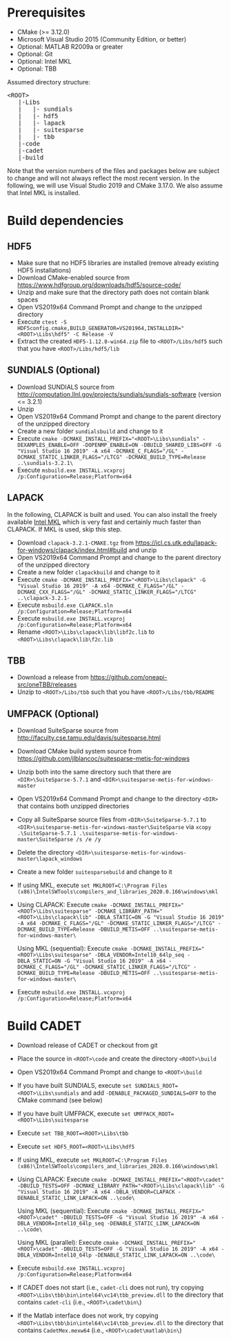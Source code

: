 # Prerequisites

* CMake (>= 3.12.0)
* Microsoft Visual Studio 2015 (Community Edition, or better)
* Optional: MATLAB R2009a or greater
* Optional: Git
* Optional: Intel MKL
* Optional: TBB

Assumed directory structure:

<pre>
&lt;ROOT&gt;
   |-Libs
   |   |- sundials
   |   |- hdf5
   |   |- lapack
   |   |- suitesparse
   |   |- tbb
   |-code
   |-cadet
   |-build
</pre>

Note that the version numbers of the files and packages below are subject to change and will not always reflect the most recent version.
In the following, we will use Visual Studio 2019 and CMake 3.17.0.
We also assume that Intel MKL is installed.

# Build dependencies

## HDF5

* Make sure that no HDF5 libraries are installed (remove already existing HDF5 installations)
* Download CMake-enabled source from https://www.hdfgroup.org/downloads/hdf5/source-code/
* Unzip and make sure that the directory path does not contain blank spaces
* Open VS2019x64 Command Prompt and change to the unzipped directory
* Execute `ctest -S HDF5config.cmake,BUILD_GENERATOR=VS201964,INSTALLDIR="<ROOT>\Libs\hdf5" -C Release -V`
* Extract the created `HDF5-1.12.0-win64.zip` file to `<ROOT>/Libs/hdf5` such that you have `<ROOT>/Libs/hdf5/lib`

## SUNDIALS (Optional)

* Download SUNDIALS source from http://computation.llnl.gov/projects/sundials/sundials-software (version <= 3.2.1)
* Unzip
* Open VS2019x64 Command Prompt and change to the parent directory of the unzipped directory
* Create a new folder `sundialsbuild` and change to it
* Execute `cmake -DCMAKE_INSTALL_PREFIX="<ROOT>\Libs\sundials" -DEXAMPLES_ENABLE=OFF -DOPENMP_ENABLE=ON -DBUILD_SHARED_LIBS=OFF -G "Visual Studio 16 2019" -A x64 -DCMAKE_C_FLAGS="/GL" -DCMAKE_STATIC_LINKER_FLAGS="/LTCG" -DCMAKE_BUILD_TYPE=Release ..\sundials-3.2.1\`
* Execute `msbuild.exe INSTALL.vcxproj /p:Configuration=Release;Platform=x64`

## LAPACK

In the following, CLAPACK is built and used.
You can also install the freely available [Intel MKL](https://software.intel.com/sites/campaigns/nest/) which is very fast and certainly much faster than CLAPACK.
If MKL is used, skip this step.

* Download `clapack-3.2.1-CMAKE.tgz` from https://icl.cs.utk.edu/lapack-for-windows/clapack/index.html#build and unzip
* Open VS2019x64 Command Prompt and change to the parent directory of the unzipped directory
* Create a new folder `clapackbuild` and change to it
* Execute `cmake -DCMAKE_INSTALL_PREFIX="<ROOT>\Libs\clapack" -G "Visual Studio 16 2019" -A x64 -DCMAKE_C_FLAGS="/GL" -DCMAKE_CXX_FLAGS="/GL" -DCMAKE_STATIC_LINKER_FLAGS="/LTCG" ..\clapack-3.2.1-`
* Execute `msbuild.exe CLAPACK.sln /p:Configuration=Release;Platform=x64`
* Execute `msbuild.exe INSTALL.vcxproj /p:Configuration=Release;Platform=x64`
* Rename `<ROOT>\Libs\clapack\lib\libf2c.lib` to `<ROOT>\Libs\clapack\lib\f2c.lib`

## TBB

* Download a release from https://github.com/oneapi-src/oneTBB/releases
* Unzip to `<ROOT>/Libs/tbb` such that you have `<ROOT>/Libs/tbb/README`

## UMFPACK (Optional)

* Download SuiteSparse source from http://faculty.cse.tamu.edu/davis/suitesparse.html
* Download CMake build system source from https://github.com/jlblancoc/suitesparse-metis-for-windows
* Unzip both into the same directory such that there are `<DIR>\SuiteSparse-5.7.1` and `<DIR>\suitesparse-metis-for-windows-master`
* Open VS2019x64 Command Prompt and change to the directory `<DIR>` that contains both unzipped directories
* Copy all SuiteSparse source files from `<DIR>\SuiteSparse-5.7.1` to `<DIR>\suitesparse-metis-for-windows-master\SuiteSparse` via `xcopy .\SuiteSparse-5.7.1 .\suitesparse-metis-for-windows-master\SuiteSparse /s /e /y`
* Delete the directory `<DIR>\suitesparse-metis-for-windows-master\lapack_windows`
* Create a new folder `suitesparsebuild` and change to it
* If using MKL, execute `set MKLROOT=C:\Program Files (x86)\IntelSWTools\compilers_and_libraries_2020.0.166\windows\mkl`
* Using CLAPACK: Execute `cmake -DCMAKE_INSTALL_PREFIX="<ROOT>\Libs\suitesparse" -DCMAKE_LIBRARY_PATH="<ROOT>\Libs\clapack\lib" -DBLA_STATIC=ON -G "Visual Studio 16 2019" -A x64 -DCMAKE_C_FLAGS="/GL" -DCMAKE_STATIC_LINKER_FLAGS="/LTCG" -DCMAKE_BUILD_TYPE=Release -DBUILD_METIS=OFF ..\suitesparse-metis-for-windows-master\`
 
    Using MKL (sequential): Execute `cmake -DCMAKE_INSTALL_PREFIX="<ROOT>\Libs\suitesparse" -DBLA_VENDOR=Intel10_64lp_seq -DBLA_STATIC=ON -G "Visual Studio 16 2019" -A x64 -DCMAKE_C_FLAGS="/GL" -DCMAKE_STATIC_LINKER_FLAGS="/LTCG" -DCMAKE_BUILD_TYPE=Release -DBUILD_METIS=OFF ..\suitesparse-metis-for-windows-master\`
* Execute `msbuild.exe INSTALL.vcxproj /p:Configuration=Release;Platform=x64`

# Build CADET

* Download release of CADET or checkout from git
* Place the source in `<ROOT>\code` and create the directory `<ROOT>\build`
* Open VS2019x64 Command Prompt and change to `<ROOT>\build`
* If you have built SUNDIALS, execute `set SUNDIALS_ROOT=<ROOT>\Libs\sundials` and add `-DENABLE_PACKAGED_SUNDIALS=OFF` to the CMake command (see below)
* If you have built UMFPACK, execute `set UMFPACK_ROOT=<ROOT>\Libs\suitesparse`
* Execute `set TBB_ROOT=<ROOT>\Libs\tbb`
* Execute `set HDF5_ROOT=<ROOT>\Libs\hdf5`
* If using MKL, execute `set MKLROOT=C:\Program Files (x86)\IntelSWTools\compilers_and_libraries_2020.0.166\windows\mkl`
* Using CLAPACK: Execute `cmake -DCMAKE_INSTALL_PREFIX="<ROOT>\cadet" -DBUILD_TESTS=OFF -DCMAKE_LIBRARY_PATH="<ROOT>\Libs\clapack\lib" -G "Visual Studio 16 2019" -A x64 -DBLA_VENDOR=CLAPACK -DENABLE_STATIC_LINK_LAPACK=ON ..\code\`
 
    Using MKL (sequential): Execute `cmake -DCMAKE_INSTALL_PREFIX="<ROOT>\cadet" -DBUILD_TESTS=OFF -G "Visual Studio 16 2019" -A x64 -DBLA_VENDOR=Intel10_64lp_seq -DENABLE_STATIC_LINK_LAPACK=ON ..\code\`
 
    Using MKL (parallel): Execute `cmake -DCMAKE_INSTALL_PREFIX="<ROOT>\cadet" -DBUILD_TESTS=OFF -G "Visual Studio 16 2019" -A x64 -DBLA_VENDOR=Intel10_64lp -DENABLE_STATIC_LINK_LAPACK=ON ..\code\`
* Execute `msbuild.exe INSTALL.vcxproj /p:Configuration=Release;Platform=x64`
* If CADET does not start (i.e., `cadet-cli` does not run), try copying `<ROOT>\Libs\tbb\bin\intel64\vc14\tbb_preview.dll` to the directory that contains `cadet-cli` (i.e., `<ROOT>\cadet\bin\`)
* If the Matlab interface does not work, try copying `<ROOT>\Libs\tbb\bin\intel64\vc14\tbb_preview.dll` to the directory that contains `CadetMex.mexw64` (i.e., `<ROOT>\cadet\matlab\bin\`)
